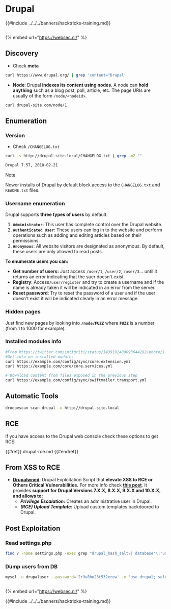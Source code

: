 # Drupal

{{#include ../../../banners/hacktricks-training.md}}

<figure><img src="https://pentest.eu/RENDER_WebSec_10fps_21sec_9MB_29042024.gif" alt=""><figcaption></figcaption></figure>

{% embed url="https://websec.nl/" %}

## Discovery

- Check **meta**

```bash
curl https://www.drupal.org/ | grep 'content="Drupal'
```

- **Node**: Drupal **indexes its content using nodes**. A node can **hold anything** such as a blog post, poll, article, etc. The page URIs are usually of the form `/node/<nodeid>`.

```bash
curl drupal-site.com/node/1
```

## Enumeration

### Version

- Check `/CHANGELOG.txt`

```bash
curl -s http://drupal-site.local/CHANGELOG.txt | grep -m2 ""

Drupal 7.57, 2018-02-21
```

> [!NOTE]
> Newer installs of Drupal by default block access to the `CHANGELOG.txt` and `README.txt` files.

### Username enumeration

Drupal supports **three types of users** by default:

1. **`Administrator`**: This user has complete control over the Drupal website.
2. **`Authenticated User`**: These users can log in to the website and perform operations such as adding and editing articles based on their permissions.
3. **`Anonymous`**: All website visitors are designated as anonymous. By default, these users are only allowed to read posts.

**To enumerate users you can:**

- **Get number of users:** Just access `/user/1`, `/user/2`, `/user/3`... until it returns an error indicating that the suer doesn't exist.
- **Registry**: Access`/user/register` and try to create a username and if the name is already taken it will be indicated in an error from the server.
- **Reset password**: Try to reset the password of a user and if the user doesn't exist it will be indicated clearly in an error message.

### Hidden pages

Just find new pages by looking into **`/node/FUZZ`** where **`FUZZ`** is a number (from 1 to 1000 for example).

### Installed modules info

```bash
#From https://twitter.com/intigriti/status/1439192489093644292/photo/1
#Get info on installed modules
curl https://example.com/config/sync/core.extension.yml
curl https://example.com/core/core.services.yml

# Download content from files exposed in the previous step
curl https://example.com/config/sync/swiftmailer.transport.yml
```

## Automatic Tools

```bash
droopescan scan drupal -u http://drupal-site.local
```

## RCE

If you have access to the Drupal web console check these options to get RCE:

{{#ref}}
drupal-rce.md
{{#endref}}

## From XSS to RCE

- [**Drupalwned**](https://github.com/nowak0x01/Drupalwned): Drupal Exploitation Script that **elevate XSS to RCE or Others Critical Vulnerabilities.** For more info check [**this post**](https://nowak0x01.github.io/papers/76bc0832a8f682a7e0ed921627f85d1d.html). It provides **support for Drupal Versions 7.X.X, 8.X.X, 9.X.X and 10.X.X, and allows to:**
  - _**Privilege Escalation:**_ Creates an administrative user in Drupal.
  - _**(RCE) Upload Template:**_ Upload custom templates backdoored to Drupal.

## Post Exploitation

### Read settings.php

```bash
find / -name settings.php -exec grep "drupal_hash_salt\|'database'\|'username'\|'password'\|'host'\|'port'\|'driver'\|'prefix'" {} \; 2>/dev/null
```

### Dump users from DB

```bash
mysql -u drupaluser --password='2r9u8hu23t532erew' -e 'use drupal; select * from users'
```

<figure><img src="https://pentest.eu/RENDER_WebSec_10fps_21sec_9MB_29042024.gif" alt=""><figcaption></figcaption></figure>

{% embed url="https://websec.nl/" %}

{{#include ../../../banners/hacktricks-training.md}}
